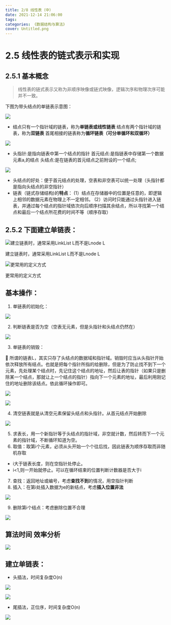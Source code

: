 ```yaml
---
title: 2/8 线性表（中）
date: 2021-12-14 21:06:00
tags:
categories: 《数据结构与算法》
cover: Untitled.png
---
```


# 2.5 线性表的链式表示和实现

## 2.5.1 基本概念

> 线性表的链式表示又称为非顺序映像或链式映像，逻辑次序和物理次序可能并不一致。
> 

 下图为带头结点的单链表示意图：

![](Untitled.png)

 

- 结点只有一个指针域的链表，称为**单链表或线性链表**
结点有两个指针域的链表，称为**双链表**
首尾相接的链表称为**循环链表（可分单循环和双循环）**

![](Untitled%201.png)

- 头指针:是指向链表中第一个结点的指针
首元结点:是指链表中存储第一个数据元素a,的结点
头结点:是在链表的首元结点之前附设的一个结点;

![](Untitled%202.png)

- 头结点的好处：便于首元结点的处理，空表和非空表可以统一处理（头指针都是指向头结点的非空指针）
- 链表（链式存储结构)的**特点**：
(1）结点在存储器中的位置是任意的，即逻辑上相邻的数据元素在物理上不一定相邻。
(2）访问时只能通过头指针进入链表，并通过每个结点的指针域依次向后顺序扫描其余结点，所以寻找第一个结点和最后一个结点所花费的时间不等（顺序存取）

## 2.5.2 下面建立单链表：

![建立链表时，通常采用LinkList L而不是Lnode L](Untitled%203.png)

建立链表时，通常采用LinkList L而不是Lnode L

![更常用的定义方式](Untitled%204.png)

更常用的定义方式

## 基本操作：

1. 单链表的初始化：

![](Untitled%205.png)

2. 判断链表是否为空（空表无元素，但是头指针和头结点仍然在）

![](Untitled%206.png)

3. 单链表的销毁：

<aside>
📌 所谓的链表L，其实只存了头结点的数据域和指针域。销毁时应当从头指针开始依次释放所有结点。也就是把每个指针所指的给删除，但是为了防止找不到下一个元素，先处理某个结点时，先记住这个结点的地址，然后让表的指针（如果只是删除某一个结点，那就让上一个结点的指针）指向下一个元素的地址，最后利用刚记住的地址删除该结点。依此循环操作即可。

</aside>

![](Untitled%207.png)

![](Untitled%208.png)

4. 清空链表就是从清空元素保留头结点和头指针。从首元结点开始删除

![](Untitled%209.png)

5. 求表长，用一个新指针等于头结点的指针域，非空就计数，然后转而下一个元素的指针域，不断循环知道为空。
6. 取值：取第i个元素，必须从头开始一个个往后找，因此链表为顺序存取而非随机存取
- i大于链表长度，则在空指针处停止。
- i<1,则一开始就停止。可以在循环结束的位置判断计数器是否大于i
7. 查找：返回地址或编号，考虑**查找不到**的情况，用空指针判断  
8. 插入：在第i处插入数据为e的新结点，考虑**插入位置非法**

![](Untitled%2010.png)

9. 删除第i个结点：考虑删除位置不合理

![](Untitled%2011.png)

## 算法时间 效率分析

![](Untitled%2012.png)

## 建立单链表：

- 头插法，时间复杂度O(n)

![](Untitled%2013.png)

![](Untitled%2014.png)

- 尾插法，正位序，时间复杂度O(n)

![](Untitled%2015.png)